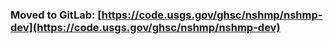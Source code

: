 ### Moved to GitLab: [https://code.usgs.gov/ghsc/nshmp/nshmp-dev](https://code.usgs.gov/ghsc/nshmp/nshmp-dev)
